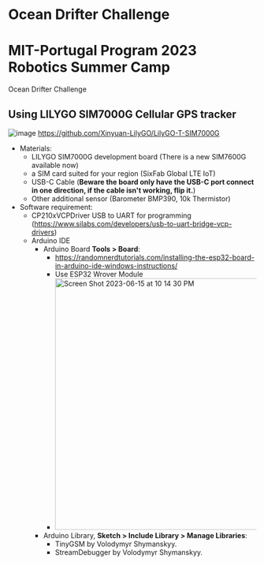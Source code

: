 # Ocean Drifter Challenge
# MIT-Portugal Program 2023 Robotics Summer Camp
Ocean Drifter Challenge

## Using LILYGO SIM7000G Cellular GPS tracker 
![image](https://github.com/xialing95/OceanDrifter-Lilygo/assets/9020926/07e87111-3bf0-42e0-b1af-615bc4868d23)
https://github.com/Xinyuan-LilyGO/LilyGO-T-SIM7000G
- Materials:
   - LILYGO SIM7000G development board (There is a new SIM7600G available now)
   - a SIM card suited for your region (SixFab Global LTE IoT)
   - USB-C Cable (**Beware the board only have the USB-C port connect in one direction, if the cable isn't working, flip it.**)
   - Other additional sensor (Barometer BMP390, 10k Thermistor)
- Software requirement: 
   - CP210xVCPDriver USB to UART for programming (https://www.silabs.com/developers/usb-to-uart-bridge-vcp-drivers)
   - Arduino IDE
      - Arduino Board **Tools > Board**:
        - https://randomnerdtutorials.com/installing-the-esp32-board-in-arduino-ide-windows-instructions/
         - Use ESP32 Wrover Module
         - <img width="510" alt="Screen Shot 2023-06-15 at 10 14 30 PM" src="https://github.com/xialing95/OceanDrifter-Lilygo/assets/9020926/7a60e887-554d-40ea-bd5c-7de77386f43f">
      - Arduino Library, **Sketch > Include Library > Manage Libraries**:
        - TinyGSM by Volodymyr Shymanskyy.
        - StreamDebugger by Volodymyr Shymanskyy.
